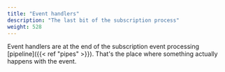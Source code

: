 ```yaml
---
title: "Event handlers"
description: "The last bit of the subscription process"
weight: 528
---
```


Event handlers are at the end of the subscription event processing [pipeline]({{< ref "pipes" >}}). That's the place where something actually happens with the event.

